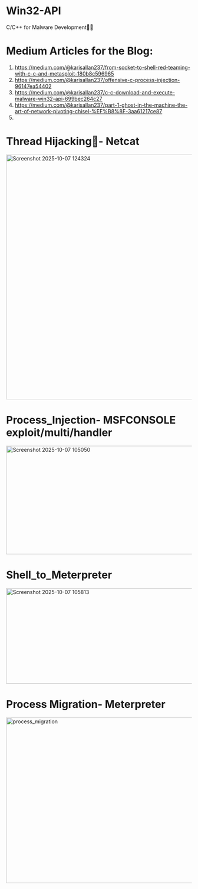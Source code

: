 # Win32-API
C/C++ for Malware Development🏴‍☠️

# Medium Articles for the Blog:

1. https://medium.com/@karisallan237/from-socket-to-shell-red-teaming-with-c-c-and-metasploit-180b8c596965
2. https://medium.com/@karisallan237/offensive-c-process-injection-96147ea54402
3. https://medium.com/@karisallan237/c-c-download-and-execute-malware-win32-api-699bec264c27
4. https://medium.com/@karisallan237/part-1-ghost-in-the-machine-the-art-of-network-pivoting-chisel-%EF%B8%8F-3aa61217ce87
5. 

# Thread Hijacking🥶- Netcat
<img width="1274" height="664" alt="Screenshot 2025-10-07 124324" src="https://github.com/user-attachments/assets/7ea0db20-8a8a-4337-81ed-613bdc2522a2" />

# Process_Injection- MSFCONSOLE exploit/multi/handler

<img width="677" height="294" alt="Screenshot 2025-10-07 105050" src="https://github.com/user-attachments/assets/5e7df94e-13ae-4bc1-90c3-9ad43a3028c2" />

# Shell_to_Meterpreter
<img width="651" height="259" alt="Screenshot 2025-10-07 105813" src="https://github.com/user-attachments/assets/69f44424-7151-4db2-8fb6-70e78a15f8c2" />

# Process Migration- Meterpreter
<img width="656" height="449" alt="process_migration" src="https://github.com/user-attachments/assets/92f5c477-f4f5-43da-9188-0efadce53dcf" />





